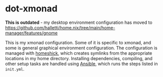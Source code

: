 # dot-xmonad

**This is outdated** - my desktop environment configuration has moved to https://github.com/hallettj/home.nix/tree/main/home-manager/features/gnome

This is my xmonad configuration.  Some of it is specific to xmonad, and
some is general graphical environment configuration.  The configuration
is managed with [homeshick][], which creates symlinks from the
appropriate locations in my home directory.  Installing dependencies,
compiling, and other setup tasks are handled using [Ansible][], which
runs the steps listed in `init.yml`.

[homeshick]: https://github.com/andsens/homeshick
[Ansible]: http://www.ansibleworks.com/
